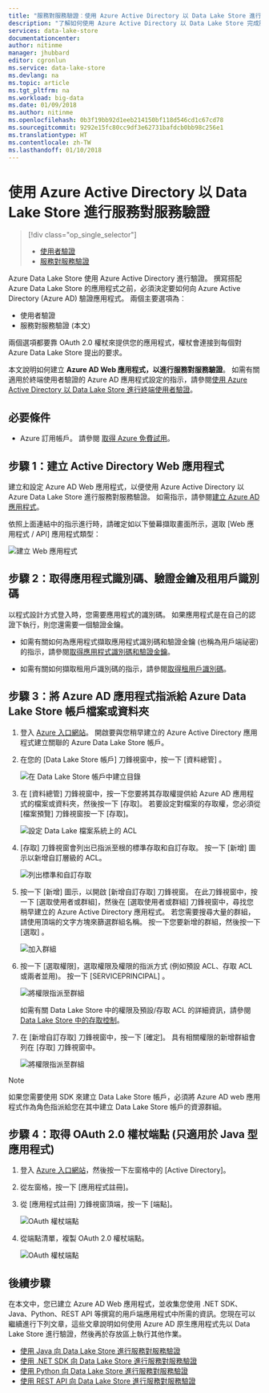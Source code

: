 ```yaml
---
title: "服務對服務驗證︰使用 Azure Active Directory 以 Data Lake Store 進行 | Microsoft Docs"
description: "了解如何使用 Azure Active Directory 以 Data Lake Store 完成服務對服務驗證"
services: data-lake-store
documentationcenter: 
author: nitinme
manager: jhubbard
editor: cgronlun
ms.service: data-lake-store
ms.devlang: na
ms.topic: article
ms.tgt_pltfrm: na
ms.workload: big-data
ms.date: 01/09/2018
ms.author: nitinme
ms.openlocfilehash: 0b3f19bb92d1eeb214150bf118d546cd1c67cd78
ms.sourcegitcommit: 9292e15fc80cc9df3e62731bafdcb0bb98c256e1
ms.translationtype: HT
ms.contentlocale: zh-TW
ms.lasthandoff: 01/10/2018
---
```

# <a name="service-to-service-authentication-with-data-lake-store-using-azure-active-directory"></a>使用 Azure Active Directory 以 Data Lake Store 進行服務對服務驗證
> [!div class="op_single_selector"]
> * [使用者驗證](data-lake-store-end-user-authenticate-using-active-directory.md)
> * [服務對服務驗證](data-lake-store-service-to-service-authenticate-using-active-directory.md)
> 
>  

Azure Data Lake Store 使用 Azure Active Directory 進行驗證。 撰寫搭配 Azure Data Lake Store 的應用程式之前，必須決定要如何向 Azure Active Directory (Azure AD) 驗證應用程式。 兩個主要選項為︰

* 使用者驗證 
* 服務對服務驗證 (本文) 

兩個選項都要靠 OAuth 2.0 權杖來提供您的應用程式，權杖會連接到每個對 Azure Data Lake Store 提出的要求。

本文說明如何建立 **Azure AD Web 應用程式，以進行服務對服務驗證**。 如需有關適用於終端使用者驗證的 Azure AD 應用程式設定的指示，請參閱[使用 Azure Active Directory 以 Data Lake Store 進行終端使用者驗證](data-lake-store-end-user-authenticate-using-active-directory.md)。

## <a name="prerequisites"></a>必要條件
* Azure 訂用帳戶。 請參閱 [取得 Azure 免費試用](https://azure.microsoft.com/pricing/free-trial/)。

## <a name="step-1-create-an-active-directory-web-application"></a>步驟 1：建立 Active Directory Web 應用程式

建立和設定 Azure AD Web 應用程式，以便使用 Azure Active Directory 以 Azure Data Lake Store 進行服務對服務驗證。 如需指示，請參閱[建立 Azure AD 應用程式](../azure-resource-manager/resource-group-create-service-principal-portal.md)。

依照上面連結中的指示進行時，請確定如以下螢幕擷取畫面所示，選取 [Web 應用程式 / API] 應用程式類型：

![建立 Web 應用程式](./media/data-lake-store-authenticate-using-active-directory/azure-active-directory-create-web-app.png "建立 Web 應用程式")

## <a name="step-2-get-application-id-authentication-key-and-tenant-id"></a>步驟 2：取得應用程式識別碼、驗證金鑰及租用戶識別碼
以程式設計方式登入時，您需要應用程式的識別碼。 如果應用程式是在自己的認證下執行，則您還需要一個驗證金鑰。

* 如需有關如何為應用程式擷取應用程式識別碼和驗證金鑰 (也稱為用戶端祕密) 的指示，請參閱[取得應用程式識別碼和驗證金鑰](../azure-resource-manager/resource-group-create-service-principal-portal.md#get-application-id-and-authentication-key)。

* 如需有關如何擷取租用戶識別碼的指示，請參閱[取得租用戶識別碼](../azure-resource-manager/resource-group-create-service-principal-portal.md#get-tenant-id)。

## <a name="step-3-assign-the-azure-ad-application-to-the-azure-data-lake-store-account-file-or-folder"></a>步驟 3：將 Azure AD 應用程式指派給 Azure Data Lake Store 帳戶檔案或資料夾


1. 登入 [Azure 入口網站](https://portal.azure.com)。 開啟要與您稍早建立的 Azure Active Directory 應用程式建立關聯的 Azure Data Lake Store 帳戶。
2. 在您的 [Data Lake Store 帳戶] 刀鋒視窗中，按一下 [資料總管] 。
   
    ![在 Data Lake Store 帳戶中建立目錄](./media/data-lake-store-authenticate-using-active-directory/adl.start.data.explorer.png "在 Data Lake Store 帳戶中建立目錄")
3. 在 [資料總管] 刀鋒視窗中，按一下您要將其存取權提供給 Azure AD 應用程式的檔案或資料夾，然後按一下 [存取]。 若要設定對檔案的存取權，您必須從 [檔案預覽] 刀鋒視窗按一下 [存取]。
   
    ![設定 Data Lake 檔案系統上的 ACL](./media/data-lake-store-authenticate-using-active-directory/adl.acl.1.png "設定 Data Lake 檔案系統上的 ACL")
4. [存取]  刀鋒視窗會列出已指派至根的標準存取和自訂存取。 按一下 [新增]  圖示以新增自訂層級的 ACL。
   
    ![列出標準和自訂存取](./media/data-lake-store-authenticate-using-active-directory/adl.acl.2.png "列出標準和自訂的存取")
5. 按一下 [新增] 圖示，以開啟 [新增自訂存取] 刀鋒視窗。 在此刀鋒視窗中，按一下 [選取使用者或群組]，然後在 [選取使用者或群組] 刀鋒視窗中，尋找您稍早建立的 Azure Active Directory 應用程式。 若您需要搜尋大量的群組，請使用頂端的文字方塊來篩選群組名稱。 按一下您要新增的群組，然後按一下 [選取] 。
   
    ![加入群組](./media/data-lake-store-authenticate-using-active-directory/adl.acl.3.png "加入群組")
6. 按一下 [選取權限]，選取權限及權限的指派方式 (例如預設 ACL、存取 ACL 或兩者並用)。 按一下 [SERVICEPRINCIPAL] 。
   
    ![將權限指派至群組](./media/data-lake-store-authenticate-using-active-directory/adl.acl.4.png "將權限指派至群組")
   
    如需有關 Data Lake Store 中的權限及預設/存取 ACL 的詳細資訊，請參閱 [Data Lake Store 中的存取控制](data-lake-store-access-control.md)。
7. 在 [新增自訂存取] 刀鋒視窗中，按一下 [確定]。 具有相關權限的新增群組會列在 [存取] 刀鋒視窗中。
   
    ![將權限指派至群組](./media/data-lake-store-authenticate-using-active-directory/adl.acl.5.png "將權限指派至群組")

> [!NOTE]
> 如果您需要使用 SDK 來建立 Data Lake Store 帳戶，必須將 Azure AD web 應用程式作為角色指派給您在其中建立 Data Lake Store 帳戶的資源群組。
> 
>

## <a name="step-4-get-the-oauth-20-token-endpoint-only-for-java-based-applications"></a>步驟 4：取得 OAuth 2.0 權杖端點 (只適用於 Java 型應用程式)

1. 登入 [Azure 入口網站](https://portal.azure.com)，然後按一下左窗格中的 [Active Directory]。

2. 從左窗格，按一下 [應用程式註冊]。

3. 從 [應用程式註冊] 刀鋒視窗頂端，按一下 [端點]。

    ![OAuth 權杖端點](./media/data-lake-store-authenticate-using-active-directory/oauth-token-endpoint.png "OAuth 權杖端點")

4. 從端點清單，複製 OAuth 2.0 權杖端點。

    ![OAuth 權杖端點](./media/data-lake-store-authenticate-using-active-directory/oauth-token-endpoint-1.png "OAuth 權杖端點")   

## <a name="next-steps"></a>後續步驟
在本文中，您已建立 Azure AD Web 應用程式，並收集您使用 .NET SDK、Java、Python、REST API 等撰寫的用戶端應用程式中所需的資訊。您現在可以繼續進行下列文章，這些文章說明如何使用 Azure AD 原生應用程式先以 Data Lake Store 進行驗證，然後再於存放區上執行其他作業。

* [使用 Java 向 Data Lake Store 進行服務對服務驗證](data-lake-store-service-to-service-authenticate-java.md)
* [使用 .NET SDK 向 Data Lake Store 進行服務對服務驗證](data-lake-store-service-to-service-authenticate-net-sdk.md)
* [使用 Python 向 Data Lake Store 進行服務對服務驗證](data-lake-store-service-to-service-authenticate-python.md)
* [使用 REST API 向 Data Lake Store 進行服務對服務驗證](data-lake-store-service-to-service-authenticate-rest-api.md)


